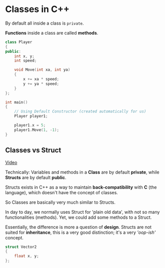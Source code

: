 # Classes in C++

By default all inside a class is `private`.

**Functions** inside a class are called **methods**.


```cpp
class Player
{
public:
    int x, y;
    int speed;

    void Move(int xa, int ya)
    {
        x += xa * speed;
        y += ya * speed;
    }
};

int main()
{
    // Using Default Constructor (created automatically for us)
    Player player1;

    player1.x = 5;
    player1.Move(1, -1);
}
```

## Classes vs Struct

[Video](https://www.youtube.com/watch?v=fLgTtaqqJp0&index=19&list=PLlrATfBNZ98dudnM48yfGUldqGD0S4FFb)

Technically:
Variables and methods in a **Class** are by default **private**, while **Structs** are by default **public**.

Structs exists in C++ as a way to maintain **back-compatibility** with **C** (the language), which doesn't have the concept of classes.

So Classes are basically very much similar to Structs.

In day to day, we normally uses Struct for 'plain old data', with not so many functionalities (methods). Yet, we could add some methods to a Struct.

Essentially, the difference is more a question of **design**.
Structs are not suited for **inheritance**, this is a very good distinction; it's a very _'oop-ish'_ concept.

```cpp
struct Vector2
{
    float x, y;
};
```
